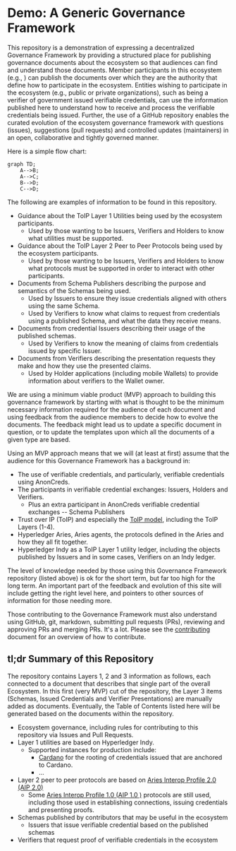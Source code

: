 # Demo: A Generic Governance Framework

This repository is a demonstration of expressing a decentralized Governance Framework by providing a structured
place for publishing governance documents about the ecosystem so that audiences
can find and understand those documents. Member participants in this ecosystem
(e.g., <sample members>) can publish the documents over which they are the
authority that define how to participate in the ecosystem. Entities wishing to
participate in the ecosystem (e.g., public or private organizations), such as
being a verifier of government issued verifiable credentials, can use the
information published here to understand how to receive and process the
verifiable credentials being issued. Further, the use of a GitHub repository
enables the curated evolution of the ecosystem governance framework with
questions (issues), suggestions (pull requests) and controlled updates
(maintainers) in an open, collaborative and tightly governed manner.

Here is a simple flow chart:

```mermaid
graph TD;
    A-->B;
    A-->C;
    B-->D;
    C-->D;
```

The following are examples of information to be found in this repository.

* Guidance about the ToIP Layer 1 Utilities being used by the ecosystem
  participants.
  * Used by those wanting to be Issuers, Verifiers and Holders to know what
    utilities must be supported.
* Guidance about the ToIP Layer 2 Peer to Peer Protocols being used by the
  ecosystem participants.
  * Used by those wanting to be Issuers, Verifiers and Holders to know what
    protocols must be supported in order to interact with other participants.
* Documents from Schema Publishers describing the purpose and semantics of the
  Schemas being used.
  * Used by Issuers to ensure they issue credentials aligned with others using
    the same Schema.
  * Used by Verifiers to know what claims to request from credentials using a
    published Schema, and what the data they receive means.
* Documents from credential Issuers describing their usage of the published
  schemas.
  * Used by Verifiers to know the meaning of claims from credentials issued by
    specific Issuer.
* Documents from Verifiers describing the presentation requests they make and
  how they use the presented claims.
  * Used by Holder applications (including mobile Wallets) to provide
    information about verifiers to the Wallet owner.

We are using a minimum viable product (MVP) approach to building this governance
framework by starting with what is thought to be the minimum necessary
information required for the audience of each document and using feedback from
the audience members to decide how to evolve the documents. The feedback might
lead us to update a specific document in question, or to update the templates
upon which all the documents of a given type are based.

Using an MVP approach means that we will (at least at first) assume that
the audience for this Governance Framework has a background in:

* The use of verifiable credentials, and particularly, verifiable credentials
  using AnonCreds.
* The participants in verifiable credential exchanges: Issuers, Holders and
  Verifiers.
  * Plus an extra participant in AnonCreds verifiable credential exchanges --
    Schema Publishers
* Trust over IP (ToIP) and especially the [ToIP
  model](https://trustoverip.org/wp-content/toip-model/), including the ToIP
  Layers (1-4).
* Hyperledger Aries, Aries agents, the protocols defined in the Aries and how
  they all fit together.
* Hyperledger Indy as a ToIP Layer 1 utility ledger, including the objects
  published by Issuers and in some cases, Verifiers on an Indy ledger.

The level of knowledge needed by those using this Governance Framework
repository (listed above) is ok for the short term, but far too high for the
long term. An important part of the feedback and evolution of this site will
include getting the right level here, and pointers to other sources of
information for those needing more.

Those contributing to the Governance Framework must also understand using
GitHub, git, markdown, submitting pull requests (PRs), reviewing and approving
PRs and merging PRs. It's a lot. Please see the [contributing](CONTRIBUTING.md)
document for an overview of how to contribute.

## tl;dr Summary of this Repository

The repository contains Layers 1, 2 and 3 information as follows, each connected
to a document that describes that single part of the overall Ecosystem. In this
first (very MVP) cut of the repository, the Layer 3 items (Schemas, Issued
Credentials and Verifier Presentations) are manually added as documents.
Eventually, the Table of Contents listed here will be generated based on the
documents within the repository.

* Ecosystem governance, including rules for contributing to this
  repository via Issues and Pull Requests.
* Layer 1 utilities are based on Hyperledger Indy.
  * Supported instances for production include:
    * [Cardano](https://cardano.org/) for the rooting of
      credentials issued that are anchored to Cardano. 
    * ...
* Layer 2 peer to peer protocols are based on [Aries Interop Profile 2.0  (AIP
  2.0)](https://github.com/hyperledger/aries-rfcs/tree/master/concepts/0302-aries-interop-profile#aries-interop-profile-version-20)
  * Some [Aries Interop Profile 1.0 (AIP 1.0
    )](https://github.com/hyperledger/aries-rfcs/tree/master/concepts/0302-aries-interop-profile#aries-interop-profile-version-10)
    protocols are still used, including those used in establishing connections,
    issuing credentials and presenting proofs.
* Schemas published by contributors that may be useful in the ecosystem
    * Issuers that issue verifiable credential based on the published schemas
* Verifiers that request proof of verifiable credentials in the ecosystem
